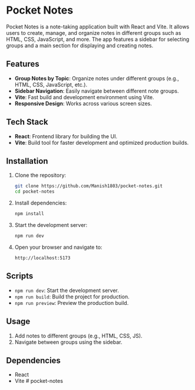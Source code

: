 # Pocket Notes

Pocket Notes is a note-taking application built with React and Vite. It allows users to create, manage, and organize notes in different groups such as HTML, CSS, JavaScript, and more. The app features a sidebar for selecting groups and a main section for displaying and creating notes.

## Features

- **Group Notes by Topic**: Organize notes under different groups (e.g., HTML, CSS, JavaScript, etc.).
- **Sidebar Navigation**: Easily navigate between different note groups.
- **Vite**: Fast build and development environment using Vite.
- **Responsive Design**: Works across various screen sizes.

## Tech Stack

- **React**: Frontend library for building the UI.
- **Vite**: Build tool for faster development and optimized production builds.

## Installation

1. Clone the repository:

   ```bash
   git clone https://github.com/Manish1803/pocket-notes.git
   cd pocket-notes
   ```

2. Install dependencies:

   ```bash
   npm install
   ```

3. Start the development server:

   ```bash
   npm run dev
   ```

4. Open your browser and navigate to:

   ```
   http://localhost:5173
   ```

## Scripts

- `npm run dev`: Start the development server.
- `npm run build`: Build the project for production.
- `npm run preview`: Preview the production build.

## Usage

1. Add notes to different groups (e.g., HTML, CSS, JS).
2. Navigate between groups using the sidebar.

## Dependencies

- React
- Vite
#   p o c k e t - n o t e s  
 